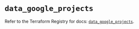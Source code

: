 # `data_google_projects`

Refer to the Terraform Registry for docs: [`data_google_projects`](https://registry.terraform.io/providers/hashicorp/google-beta/6.27.0/docs/data-sources/google_projects).
